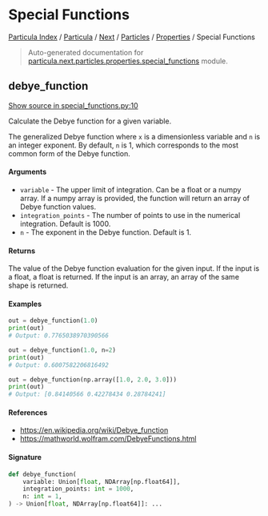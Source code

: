 # Special Functions

[Particula Index](../../../../README.md#particula-index) / [Particula](../../../index.md#particula) / [Next](../../index.md#next) / [Particles](../index.md#particles) / [Properties](./index.md#properties) / Special Functions

> Auto-generated documentation for [particula.next.particles.properties.special_functions](https://github.com/Gorkowski/particula/blob/main/particula/next/particles/properties/special_functions.py) module.

## debye_function

[Show source in special_functions.py:10](https://github.com/Gorkowski/particula/blob/main/particula/next/particles/properties/special_functions.py#L10)

Calculate the Debye function for a given variable.

The generalized Debye function where `x` is a dimensionless variable
and `n` is an integer exponent. By default, `n` is 1,
which corresponds to the most common form of the Debye function.

#### Arguments

- `variable` - The upper limit of integration. Can be a float or a
    numpy array. If a numpy array is provided, the function will
    return an array of Debye function values.
- `integration_points` - The number of points to use in the numerical
    integration. Default is 1000.
- `n` - The exponent in the Debye function. Default is 1.

#### Returns

The value of the Debye function evaluation for the given input.
If the input is a float, a float is returned. If the input is an array,
an array of the same shape is returned.

#### Examples

``` py title="Dubye function with n=1 for a single float value"
out = debye_function(1.0)
print(out)
# Output: 0.7765038970390566
```

``` py title="Dubye function with n=2 for a single float value"
out = debye_function(1.0, n=2)
print(out)
# Output: 0.6007582206816492
```

``` py title="Dubye function with n=1 for a numpy array"
out = debye_function(np.array([1.0, 2.0, 3.0]))
print(out)
# Output: [0.84140566 0.42278434 0.28784241]
```

#### References

- https://en.wikipedia.org/wiki/Debye_function
- https://mathworld.wolfram.com/DebyeFunctions.html

#### Signature

```python
def debye_function(
    variable: Union[float, NDArray[np.float64]],
    integration_points: int = 1000,
    n: int = 1,
) -> Union[float, NDArray[np.float64]]: ...
```
